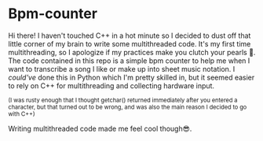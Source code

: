 # Bpm-counter

Hi there! 
I haven't touched C++ in a hot minute so I decided to dust off that little corner of my brain to write some multithreaded code. It's my first time multithreading, so I apologize if my practices make you clutch your pearls 👀.
The code contained in this repo is a simple bpm counter to help me when I want to transcribe a song I like or make up into sheet music notation. I _could've_ done this in Python which I'm pretty skilled in, but it seemed easier to rely on C++ for multithreading and collecting hardware input. 

<sub>(I was rusty enough that I thought getchar() returned immediately after you entered a character, but that turned out to be wrong, and was also the main reason I decided to go with C++)</sub>

Writing multithreaded code made me feel cool though😎.
